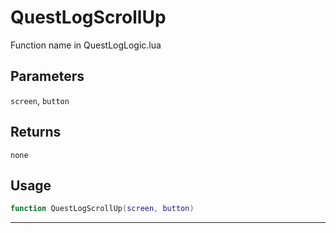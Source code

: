 # QuestLogScrollUp
Function name in QuestLogLogic.lua
## Parameters
`screen`, `button`
## Returns
`none`
## Usage
```lua
function QuestLogScrollUp(screen, button)
```
---
